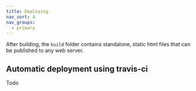 ```yaml
---
title: Deploying
nav_sort: 4
nav_groups:
  - primary
---
```

After building, the `build` folder contains standalone, static html files that can be published to any web server.

## Automatic deployment using travis-ci

Todo
